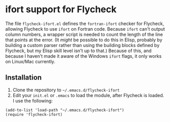 # ifort support for Flycheck

The file `flycheck-ifort.el` defines the `fortran-ifort` checker for
Flycheck, allowing Flycheck to use `ifort` on Fortran code. Because `ifort`
can't output column numbers, a wrapper script is needed to count the length
of the line that points at the error. (It *might* be possible to do this in
Elisp, probably by building a custom parser rather than using the building 
blocks defined by Flycheck, but my Elisp skill level isn't up to that.)
Because of this, and because I haven't made it aware of the Windows `ifort` 
flags, it only works on Linux/Mac currently. 

## Installation

1. Clone the repository to `~/.emacs.d/flycheck-ifort`
2. Edit your `init.el` or `.emacs` to load the module, after Flycheck
   is loaded. I use the following:

```
(add-to-list 'load-path "~/.emacs.d/flycheck-ifort")
(require 'flycheck-ifort)
```
